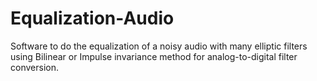 # Equalization-Audio
Software to do the equalization of a noisy audio with many elliptic filters using Bilinear or Impulse invariance method for analog-to-digital filter conversion.
